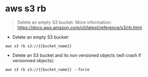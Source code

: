 # aws s3 rb

> Delete an empty S3 bucket.
> More information: <https://docs.aws.amazon.com/cli/latest/reference/s3/rb.html>.

- Delete an empty S3 bucket:

`aws s3 rb s3://{{bucket_name}}`

- Delete an S3 bucket and its non versioned objects (will crash if versionned objects):

`aws s3 rb s3://{{bucket_name}} --force`

